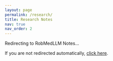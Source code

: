 ```yaml
---
layout: page
permalink: /research/
title: Research Notes
nav: true
nav_order: 2
---
```


<script type="text/javascript">
    window.location.href = "https://bineshkumar.me/robmedllm_notes/#start-here";
</script>

<p>Redirecting to RobMedLLM Notes...</p>
<p>If you are not redirected automatically, <a href="https://bineshkumar.me/robmedllm_notes/#start-here">click here</a>.</p>